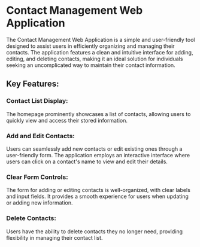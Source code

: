 # Contact Management Web Application

The Contact Management Web Application is a simple and user-friendly tool designed to assist users in efficiently organizing and managing their contacts. The application features a clean and intuitive interface for adding, editing, and deleting contacts, making it an ideal solution for individuals seeking an uncomplicated way to maintain their contact information.

## Key Features:

### Contact List Display:

The homepage prominently showcases a list of contacts, allowing users to quickly view and access their stored information.

### Add and Edit Contacts:

Users can seamlessly add new contacts or edit existing ones through a user-friendly form. The application employs an interactive interface where users can click on a contact's name to view and edit their details.

### Clear Form Controls:

The form for adding or editing contacts is well-organized, with clear labels and input fields. It provides a smooth experience for users when updating or adding new information.

### Delete Contacts:

Users have the ability to delete contacts they no longer need, providing flexibility in managing their contact list.
